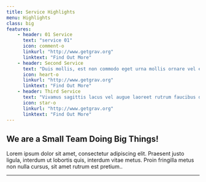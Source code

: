 ```yaml
---
title: Service Highlights
menu: Highlights
class: big
features:
	- header: 01 Service
	  text: "service 01"
	  icon: comment-o
	  linkurl: "http://www.getgrav.org" 
	  linktext: "Find Out More"
	- header: Second Service
	  text: "Duis mollis, est non commodo eget urna mollis ornare vel eu leo faucibus."
	  icon: heart-o
	  linkurl: "http://www.getgrav.org" 
	  linktext: "Find Out More"
	- header: Third Service
	  text: "Vivamus sagittis lacus vel augue laoreet rutrum faucibus dolor auctor."
	  icon: star-o
	  linkurl: "http://www.getgrav.org" 
	  linktext: "Find Out More"
---
```


## We are a Small Team Doing Big Things!

Lorem ipsum dolor sit amet, consectetur adipiscing elit. Praesent justo ligula, interdum ut lobortis quis, interdum vitae metus. Proin fringilla metus non nulla cursus, sit amet rutrum est pretium.. 

___